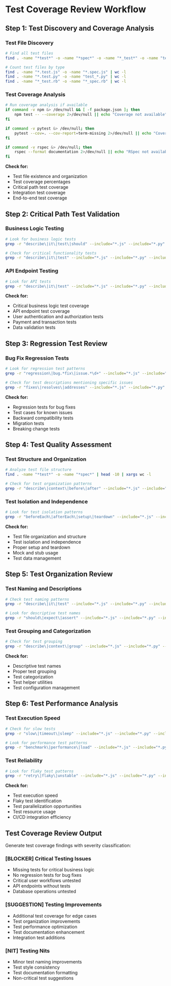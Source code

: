 # Test Coverage Review Workflow

## Step 1: Test Discovery and Coverage Analysis

### Test File Discovery
```bash
# Find all test files
find . -name "*test*" -o -name "*spec*" -o -name "*_test*" -o -name "test_*" | grep -v node_modules | grep -v .git

# Count test files by type
find . -name "*.test.js" -o -name "*.spec.js" | wc -l
find . -name "*.test.py" -o -name "test_*.py" | wc -l
find . -name "*_test.rb" -o -name "*_spec.rb" | wc -l
```

### Test Coverage Analysis
```bash
# Run coverage analysis if available
if command -v npm &> /dev/null && [ -f package.json ]; then
    npm test -- --coverage 2>/dev/null || echo "Coverage not available"
fi

if command -v pytest &> /dev/null; then
    pytest --cov=. --cov-report=term-missing 2>/dev/null || echo "Coverage not available"
fi

if command -v rspec &> /dev/null; then
    rspec --format documentation 2>/dev/null || echo "RSpec not available"
fi
```

**Check for:**
- Test file existence and organization
- Test coverage percentages
- Critical path test coverage
- Integration test coverage
- End-to-end test coverage

## Step 2: Critical Path Test Validation

### Business Logic Testing
```bash
# Look for business logic tests
grep -r "describe\|it\|test\|should" --include="*.js" --include="*.py" --include="*.rb" . | grep -i "business\|logic\|service\|model"

# Check for critical functionality tests
grep -r "describe\|it\|test" --include="*.js" --include="*.py" --include="*.rb" . | grep -i "auth\|payment\|user\|order"
```

### API Endpoint Testing
```bash
# Look for API tests
grep -r "describe\|it\|test" --include="*.js" --include="*.py" --include="*.rb" . | grep -i "api\|endpoint\|route\|controller"
```

**Check for:**
- Critical business logic test coverage
- API endpoint test coverage
- User authentication and authorization tests
- Payment and transaction tests
- Data validation tests

## Step 3: Regression Test Review

### Bug Fix Regression Tests
```bash
# Look for regression test patterns
grep -r "regression\|bug.*fix\|issue.*\d+" --include="*.js" --include="*.py" --include="*.rb" . | grep -v "test\|spec"

# Check for test descriptions mentioning specific issues
grep -r "fixes\|resolves\|addresses" --include="*.js" --include="*.py" --include="*.rb" . | grep -i "test\|spec"
```

**Check for:**
- Regression tests for bug fixes
- Test cases for known issues
- Backward compatibility tests
- Migration tests
- Breaking change tests

## Step 4: Test Quality Assessment

### Test Structure and Organization
```bash
# Analyze test file structure
find . -name "*test*" -o -name "*spec*" | head -10 | xargs wc -l

# Check for test organization patterns
grep -r "describe\|context\|before\|after" --include="*.js" --include="*.py" --include="*.rb" . | head -20
```

### Test Isolation and Independence
```bash
# Look for test isolation patterns
grep -r "beforeEach\|afterEach\|setup\|teardown" --include="*.js" --include="*.py" --include="*.rb" . | grep -v "test\|spec"
```

**Check for:**
- Test file organization and structure
- Test isolation and independence
- Proper setup and teardown
- Mock and stub usage
- Test data management

## Step 5: Test Organization Review

### Test Naming and Descriptions
```bash
# Check test naming patterns
grep -r "describe\|it\|test" --include="*.js" --include="*.py" --include="*.rb" . | head -20

# Look for descriptive test names
grep -r "should\|expect\|assert" --include="*.js" --include="*.py" --include="*.rb" . | head -10
```

### Test Grouping and Categorization
```bash
# Check for test grouping
grep -r "describe\|context\|group" --include="*.js" --include="*.py" --include="*.rb" . | head -15
```

**Check for:**
- Descriptive test names
- Proper test grouping
- Test categorization
- Test helper utilities
- Test configuration management

## Step 6: Test Performance Analysis

### Test Execution Speed
```bash
# Check for slow tests
grep -r "slow\|timeout\|sleep" --include="*.js" --include="*.py" --include="*.rb" . | grep -v "test\|spec"

# Look for performance test patterns
grep -r "benchmark\|performance\|load" --include="*.js" --include="*.py" --include="*.rb" . | grep -v "test\|spec"
```

### Test Reliability
```bash
# Look for flaky test patterns
grep -r "retry\|flaky\|unstable" --include="*.js" --include="*.py" --include="*.rb" . | grep -v "test\|spec"
```

**Check for:**
- Test execution speed
- Flaky test identification
- Test parallelization opportunities
- Test resource usage
- CI/CD integration efficiency

## Test Coverage Review Output

Generate test coverage findings with severity classification:

### [BLOCKER] Critical Testing Issues
- Missing tests for critical business logic
- No regression tests for bug fixes
- Critical user workflows untested
- API endpoints without tests
- Database operations untested

### [SUGGESTION] Testing Improvements
- Additional test coverage for edge cases
- Test organization improvements
- Test performance optimization
- Test documentation enhancement
- Integration test additions

### [NIT] Testing Nits
- Minor test naming improvements
- Test style consistency
- Test documentation formatting
- Non-critical test suggestions
